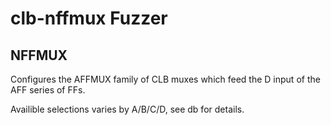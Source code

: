 # clb-nffmux Fuzzer

## NFFMUX

Configures the AFFMUX family of CLB muxes which feed the D input of the AFF series of FFs.

Availible selections varies by A/B/C/D, see db for details.

